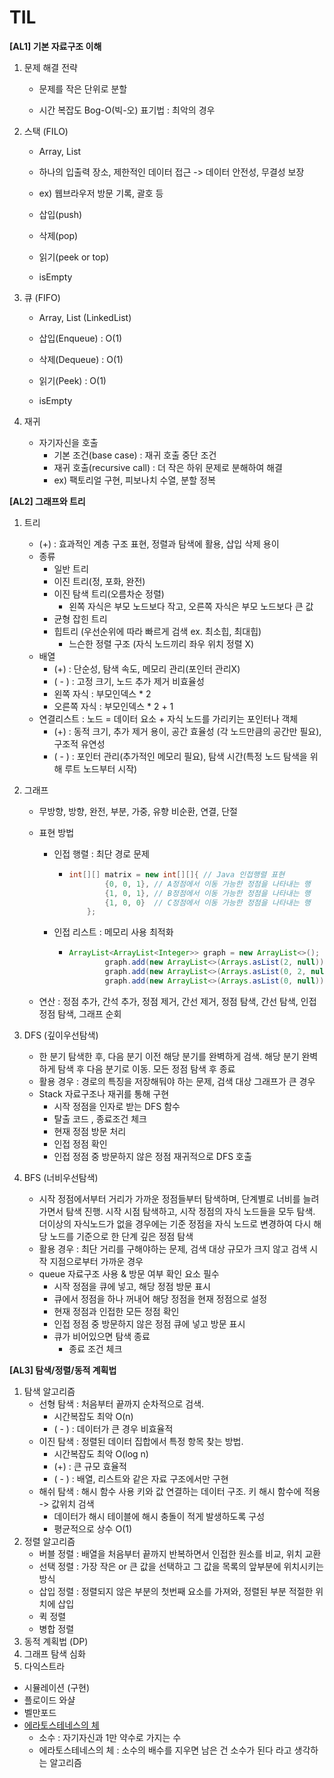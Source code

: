 # TIL

**[AL1] 기본 자료구조 이해**



1. 문제 해결 전략

   - 문제를 작은 단위로 분할

   - 시간 복잡도 Bog-O(빅-오) 표기법 : 최악의 경우


2. 스택 (FILO)

   - Array, List

   - 하나의 입출력 장소, 제한적인 데이터 접근 -> 데이터 안전성, 무결성 보장
   - ex) 웹브라우저 방문 기록, 괄호 등
   - 삽입(push)
   - 삭제(pop)
   - 읽기(peek or top)
   - isEmpty
3. 큐 (FIFO)

   - Array, List (LinkedList)

   - 삽입(Enqueue) : O(1)
   - 삭제(Dequeue) : O(1)
   - 읽기(Peek) : O(1)
   - isEmpty
4. 재귀
   - 자기자신을 호출
     - 기본 조건(base case) : 재귀 호출 중단 조건
     - 재귀 호출(recursive call) : 더 작은 하위 문제로 분해하여 해결
     - ex) 팩토리얼 구현, 피보나치 수열, 분할 정복



**[AL2] 그래프와 트리**

1. 트리
   - (+) : 효과적인 계층 구조 표현, 정렬과 탐색에 활용, 삽입 삭제 용이
   - 종류 
     - 일반 트리 
     - 이진 트리(정, 포화, 완전)
     - 이진 탐색 트리(오름차순 정렬)
       - 왼쪽 자식은 부모 노드보다 작고, 오른쪽 자식은 부모 노드보다 큰 값
     - 균형 잡힌 트리
     - 힙트리 (우선순위에 따라 빠르게 검색 ex. 최소힙, 최대힙)
       - 느슨한 정렬 구조 (자식 노드끼리 좌우 위치 정렬 X)
   - 배열 
     -  (+) : 단순성, 탐색 속도, 메모리 관리(포인터 관리X) 
     - ( - ) : 고정 크기, 노드 추가 제거 비효율성
     - 왼쪽 자식 : 부모인덱스 * 2
     - 오른쪽 자식 : 부모인덱스 * 2 + 1
   - 연결리스트 : 노드 = 데이터 요소 + 자식 노드를 가리키는 포인터나 객체
     - (+) : 동적 크기, 추가 제거 용이, 공간 효율성 (각 노드만큼의 공간만 필요), 구조적 유연성
     - ( - ) : 포인터 관리(추가적인 메모리 필요), 탐색 시간(특정 노드 탐색을 위해 루트 노드부터 시작)
   
2. 그래프
   - 무방향, 방향, 완전, 부분, 가중, 유향 비순환, 연결, 단절
   
   - 표현 방법 
   
     - 인접 행렬 : 최단 경로 문제
   
       - ```java
         int[][] matrix = new int[][]{ // Java 인접행렬 표현
                 {0, 0, 1}, // A정점에서 이동 가능한 정점을 나타내는 행
                 {1, 0, 1}, // B정점에서 이동 가능한 정점을 나타내는 행
                 {1, 0, 0}  // C정점에서 이동 가능한 정점을 나타내는 행
             };
         ```
   
     - 인접 리스트 : 메모리 사용 최적화
   
       - ```java
         ArrayList<ArrayList<Integer>> graph = new ArrayList<>();
                 graph.add(new ArrayList<>(Arrays.asList(2, null)));
                 graph.add(new ArrayList<>(Arrays.asList(0, 2, null)));
                 graph.add(new ArrayList<>(Arrays.asList(0, null)));
         ```
   
         
   
   - 연산 : 정점 추가, 간석 추가, 정점 제거, 간선 제거, 정점 탐색, 간선 탐색, 인접 정점 탐색, 그래프 순회
   
3. DFS (깊이우선탐색)
   - 한 분기 탐색한 후, 다음 분기 이전 해당 분기를 완벽하게 검색. 해당 분기 완벽하게 탐색 후 다음 분기로 이동. 모든 정점 탐색 후 종료
   - 활용 경우 : 경로의 특징을 저장해둬야 하는 문제, 검색 대상 그래프가 큰 경우
   - Stack 자료구조나 재귀를 통해 구현
     - 시작 정점을 인자로 받는 DFS 함수
     - 탈출 코드 , 종료조건 체크
     - 현재 정점 방문 처리
     - 인접 정점 확인
     - 인접 정점 중 방문하지 않은 정점 재귀적으로 DFS 호출
   
4. BFS (너비우선탐색)
   - 시작 정점에서부터 거리가 가까운 정점들부터 탐색하며, 단계별로 너비를 늘려가면서 탐색 진행. 시작 시점 탐색하고, 시작 정점의 자식 노드들을 모두 탐색. 더이상의 자식노드가 없을 경우에는 기준 정점을 자식 노드로 변경하여 다시 해당 노드를 기준으로 한 단계 깊은 정점 탐색
   - 활용 경우 : 최단 거리를 구해야하는 문제, 검색 대상 규모가 크지 않고 검색 시작 지점으로부터 가까운 경우
   - queue 자료구조 사용 & 방문 여부 확인 요소 필수
     - 시작 정점을 큐에 넣고, 해당 정점 방문 표시
     - 큐에서 정점을 하나 꺼내어 해당 정점을 현재 정점으로 설정
     - 현재  정점과 인접한 모든 정점 확인
     - 인접 정점 중 방문하지 않은 정점 큐에 넣고 방문 표시
     - 큐가 비어있으면 탐색 종료
       - 종료 조건 체크



**[AL3] 탐색/정렬/동적 계획법** 

1. 탐색 알고리즘
   - 선형 탐색 : 처음부터 끝까지 순차적으로 검색.  
     - 시간복잡도 최악 O(n) 
     - ( - ) : 데이터가 큰 경우 비효율적
   - 이진 탐색 : 정렬된 데이터 집합에서 특정 항목 찾는 방법.
     - 시간복잡도 최악 O(log n) 
     - (+) : 큰 규모 효율적 
     - ( - ) : 배열, 리스트와 같은 자료 구조에서만 구현
   - 해쉬 탐색 : 해시 함수 사용 키와 값 연결하는 데이터 구조. 키 해시 함수에 적용 -> 값위치 검색
     - 데이터가 해시 테이블에 해시 충돌이 적게 발생하도록 구성
     - 평균적으로 상수 O(1)
2. 정렬 알고리즘
   - 버블 정렬 : 배열을 처음부터 끝까지 반복하면서 인접한 원소를 비교, 위치 교환 
   - 선택 정렬 : 가장 작은 or 큰 값을 선택하고 그 값을 목록의 앞부분에 위치시키는 방식
   - 삽입 정렬 : 정렬되지 않은 부분의 첫번째 요소를 가져와, 정렬된 부분 적절한 위치에 삽입
   - 퀵 정렬
   - 병합 정렬
3. 동적 계획법 (DP)
4. 그래프 탐색 심화
5. 다익스트라

- 시뮬레이션 (구현)
- 플로이드 와샬
- 벨만포드
- [에라토스테네스의 체](https://firework-ham.tistory.com/8)
  - 소수 : 자기자신과 1만 약수로 가지는 수 
  - 에라토스테네스의 체 : 소수의 배수를 지우면 남은 건 소수가 된다 라고 생각하는 알고리즘
